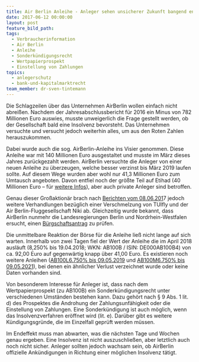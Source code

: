 ```yaml
---
title: Air Berlin Anleihe - Anleger sehen unsicherer Zukunft bangend entgegen
date: 2017-06-12 00:00:00
layout: post
feature_bild_path:
tags:
  - Verbraucherinformation
  - Air Berlin
  - Anleihe
  - Sonderkündigungsrecht
  - Wertpapierprospekt
  - Einstellung von Zahlungen
topics:
  - anlegerschutz
  - bank-und-kapitalmarktrecht
team_member: dr-sven-tintemann
---
```



Die Schlagzeilen über das Unternehmen AirBerlin wollen einfach nicht abreißen. Nachdem der Jahresabschlussbericht für 2016 ein Minus von 782 Millionen Euro auswies, musste unweigerlich die Frage gestellt werden, ob der Gesellschaft bald eine Insolvenz bevorsteht. Das Unternehmen versuchte und versucht jedoch weiterhin alles, um aus den Roten Zahlen herauszukommen.

Dabei wurde auch die sog. AirBerlin-Anleihe ins Visier genommen. Diese Anleihe war mit 140 Millionen Euro ausgestaltet und musste im März dieses Jahres zurückgezahlt werden. AirBerlin versuchte die Anleger von einer neuen Anleihe zu überzeugen, welche besser verzinst bis März 2019 laufen sollte. Auf diesem Wege wurden aber wohl nur 41,3 Millionen Euro zum Umtausch angeboten. Davon entfiel noch der größte Teil auf Etihad (40 Millionen Euro – für [weitere Infos](http://www.airliners.de/nur-anleger-air-berlin-anleihe/40779)), aber auch private Anleger sind betroffen.

Genau dieser Großaktionär brach nach [Berichten vom 08.06.201](https://www.welt.de/wirtschaft/article165338030/Fuer-Air-Berlin-wird-es-jetzt-richtig-eng.html)7 jedoch weitere Verhandlungen bezüglich einer Verschmelzung von TUIfly und der Air Berlin-Fluggesellschaft Niki ab. Gleichzeitig wurde bekannt, dass AirBerlin nunmehr die Landesregierungen Berlin und Nordrhein-Westfalen ersucht, einen [Bürgschaftsantrag](https://www.welt.de/wirtschaft/article165345596/Air-Berlin-bittet-die-Politik-um-Hilfe.html) zu prüfen.

Die unmittelbare Reaktion der Börse für die Anleihe ließ nicht lange auf sich warten. Innerhalb von zwei Tagen fiel der Wert der Anleihe die im April 2018 ausläuft (8,250% bis 19.04.2018; WKN: AB100B / ISIN: DE000AB100B4) von ca. 92,00 Euro auf gegenwärtig knapp über 41,00 Euro. Es existieren noch weitere Anleihen ([AB100L6.750% bis 09.05.2019](http://www.finanzen.net/anleihen/ab100l-air-berlin-anleihe) und [AB100M6.750% bis 09.05.2021](http://www.finanzen.net/anleihen/ab100m-air-berlin-anleihe)), bei denen ein ähnlicher Verlust verzeichnet wurde oder keine Daten vorhanden sind.

Von besonderem Interesse für Anleger ist, dass nach dem Wertpapierprospekt (zu AB100B) ein Sonderkündigungsrecht unter verschiedenen Umständen bestehen kann. Dazu gehört nach § 9 Abs. 1 lit. d) des Prospektes die Androhung der Zahlungsunfähigkeit oder die Einstellung von Zahlungen. Eine Sonderkündigung ist auch möglich, wenn das Insolvenzverfahren eröffnet wird (lit. e). Darüber gibt es weitere Kündigungsgründe, die im Einzelfall geprüft werden müssen.

Im Endeffekt muss man abwarten, was die nächsten Tage und Wochen genau ergeben. Eine Insolvenz ist nicht auszuschließen, aber letztlich auch noch nicht sicher. Anleger sollten jedoch wachsam sein, ob AirBerlin offizielle Ankündigungen in Richtung einer möglichen Insolvenz tätigt.